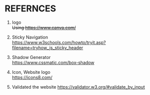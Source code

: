 # REFERNCES

1. logo  
~~Using https://www.canva.com/~~

2. Sticky Navigation  
https://www.w3schools.com/howto/tryit.asp?filename=tryhow_js_sticky_header 

3. Shadow Generator  
https://www.cssmatic.com/box-shadow

4. Icon, Website logo  
https://icons8.com/

3. Validated the website 
https://validator.w3.org/#validate_by_input


